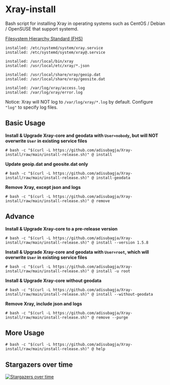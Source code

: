 # Xray-install

Bash script for installing Xray in operating systems such as CentOS / Debian / OpenSUSE that support systemd.

[Filesystem Hierarchy Standard (FHS)](https://en.wikipedia.org/wiki/Filesystem_Hierarchy_Standard)

```
installed: /etc/systemd/system/xray.service
installed: /etc/systemd/system/xray@.service

installed: /usr/local/bin/xray
installed: /usr/local/etc/xray/*.json

installed: /usr/local/share/xray/geoip.dat
installed: /usr/local/share/xray/geosite.dat

installed: /var/log/xray/access.log
installed: /var/log/xray/error.log
```

Notice: Xray will NOT log to `/var/log/xray/*.log` by default. Configure `"log"` to specify log files.

## Basic Usage

**Install & Upgrade Xray-core and geodata with `User=nobody`, but will NOT overwrite `User` in existing service files**

```
# bash -c "$(curl -L https://github.com/adisubagja/Xray-install/raw/main/install-release.sh)" @ install
```

**Update geoip.dat and geosite.dat only**

```
# bash -c "$(curl -L https://github.com/adisubagja/Xray-install/raw/main/install-release.sh)" @ install-geodata
```

**Remove Xray, except json and logs**

```
# bash -c "$(curl -L https://github.com/adisubagja/Xray-install/raw/main/install-release.sh)" @ remove
```

## Advance

**Install & Upgrade Xray-core to a pre-release version**

```
# bash -c "$(curl -L https://github.com/adisubagja/Xray-install/raw/main/install-release.sh)" @ install --version 1.5.8
```

**Install & Upgrade Xray-core and geodata with `User=root`, which will overwrite `User` in existing service files**

```
# bash -c "$(curl -L https://github.com/adisubagja/Xray-install/raw/main/install-release.sh)" @ install -u root
```

**Install & Upgrade Xray-core without geodata**

```
# bash -c "$(curl -L https://github.com/adisubagja/Xray-install/raw/main/install-release.sh)" @ install --without-geodata
```

**Remove Xray, include json and logs**

```
# bash -c "$(curl -L https://github.com/adisubagja/Xray-install/raw/main/install-release.sh)" @ remove --purge
```

## More Usage

```
# bash -c "$(curl -L https://github.com/adisubagja/Xray-install/raw/main/install-release.sh)" @ help
```

## Stargazers over time

[![Stargazers over time](https://starchart.cc/adisubagja/Xray-install.svg)](https://starchart.cc/adisubagja/Xray-install)
